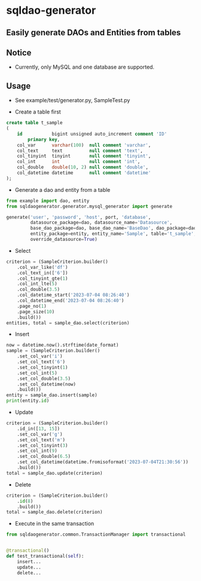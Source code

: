 # sqldao-generator

## Easily generate DAOs and Entities from tables

## Notice

- Currently, only MySQL and one database are supported.

## Usage

- See example/test/generator.py, SampleTest.py

- Create a table first
```sql
create table t_sample
(
    id           bigint unsigned auto_increment comment 'ID'
        primary key,
    col_var      varchar(100)  null comment 'varchar',
    col_text     text          null comment 'text',
    col_tinyint  tinyint       null comment 'tinyint',
    col_int      int           null comment 'int',
    col_double   double(10, 2) null comment 'double',
    col_datetime datetime      null comment 'datetime'
);
```

- Generate a dao and entity from a table

```python
from example import dao, entity
from sqldaogenerator.generator.mysql_generator import generate

generate('user', 'password', 'host', port, 'database',
         datasource_package=dao, datasource_name='Datasource', 
         base_dao_package=dao, base_dao_name='BaseDao', dao_package=dao, 
         entity_package=entity, entity_name='Sample', table='t_sample', 
         override_datasource=True)
```

- Select

```python
criterion = (SampleCriterion.builder()
    .col_var_like('df')
    .col_text_in(['6'])
    .col_tinyint_gte(1)
    .col_int_lte(5)
    .col_double(3.5)
    .col_datetime_start('2023-07-04 08:26:40')
    .col_datetime_end('2023-07-04 08:26:40')
    .page_no(1)
    .page_size(10)
    .build())
entities, total = sample_dao.select(criterion)
```

- Insert

```python
now = datetime.now().strftime(date_format)
sample = (SampleCriterion.builder()
    .set_col_var('i')
    .set_col_text('6')
    .set_col_tinyint(1)
    .set_col_int(5)
    .set_col_double(3.5)
    .set_col_datetime(now)
    .build())
entity = sample_dao.insert(sample)
print(entity.id)
```

- Update

```python
criterion = (SampleCriterion.builder()
    .id_in([13, 15])
    .set_col_var('g')
    .set_col_text('m')
    .set_col_tinyint(3)
    .set_col_int(9)
    .set_col_double(6.5)
    .set_col_datetime(datetime.fromisoformat('2023-07-04T21:30:56'))
    .build())
total = sample_dao.update(criterion)
```

- Delete

```python
criterion = (SampleCriterion.builder()
    .id(8)
    .build())
total = sample_dao.delete(criterion)
```

- Execute in the same transaction

```python
from sqldaogenerator.common.TransactionManager import transactional


@transactional()
def test_transactional(self):
    insert...
    update...
    delete...
```